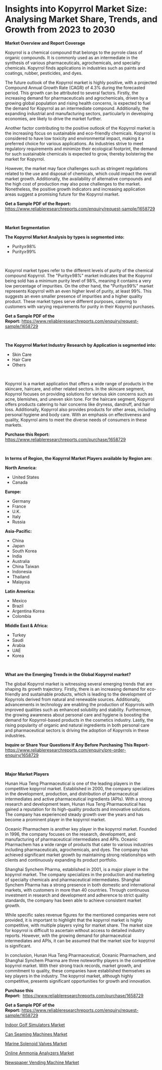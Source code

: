 <p><h1>Insights into Kopyrrol Market Size: Analysing Market Share, Trends, and Growth from 2023 to 2030</h1></p><p><strong>Market Overview and Report Coverage</strong></p>
<p><p>Kopyrrol is a chemical compound that belongs to the pyrrole class of organic compounds. It is commonly used as an intermediate in the synthesis of various pharmaceuticals, agrochemicals, and specialty chemicals. Kopyrrol finds applications in industries such as paints and coatings, rubber, pesticides, and dyes.</p><p>The future outlook of the Kopyrrol market is highly positive, with a projected Compound Annual Growth Rate (CAGR) of 4.3% during the forecasted period. This growth can be attributed to several factors. Firstly, the increasing demand for pharmaceuticals and agrochemicals, driven by a growing global population and rising health concerns, is expected to fuel the demand for Kopyrrol as an intermediate compound. Additionally, the expanding industrial and manufacturing sectors, particularly in developing economies, are likely to drive the market further.</p><p>Another factor contributing to the positive outlook of the Kopyrrol market is the increasing focus on sustainable and eco-friendly chemicals. Kopyrrol is considered to have low toxicity and environmental impact, making it a preferred choice for various applications. As industries strive to meet regulatory requirements and minimize their ecological footprint, the demand for such sustainable chemicals is expected to grow, thereby bolstering the market for Kopyrrol.</p><p>However, the market may face challenges such as stringent regulations related to the use and disposal of chemicals, which could impact the overall market growth. Additionally, the availability of alternative compounds and the high cost of production may also pose challenges to the market. Nonetheless, the positive growth indicators and increasing application areas suggest a promising future for the Kopyrrol market.</p></p>
<p><strong>Get a Sample PDF of the Report:</strong> <a href="https://www.reliableresearchreports.com/enquiry/request-sample/1658729">https://www.reliableresearchreports.com/enquiry/request-sample/1658729</a></p>
<p>&nbsp;</p>
<p><strong>Market Segmentation</strong></p>
<p><strong>The Kopyrrol Market Analysis by types is segmented into:</strong></p>
<p><ul><li>Purity≥98%</li><li>Purity≥99%</li></ul></p>
<p>&nbsp;</p>
<p><p>Kopyrrol market types refer to the different levels of purity of the chemical compound Kopyrrol. The "Purity≥98%" market indicates that the Kopyrrol being sold has a minimum purity level of 98%, meaning it contains a very low percentage of impurities. On the other hand, the "Purity≥99%" market represents Kopyrrol with an even higher level of purity, at least 99%. This suggests an even smaller presence of impurities and a higher quality product. These market types serve different purposes, catering to customers with varying requirements for purity in their Kopyrrol purchases.</p></p>
<p><strong>Get a Sample PDF of the Report:</strong>&nbsp;<a href="https://www.reliableresearchreports.com/enquiry/request-sample/1658729">https://www.reliableresearchreports.com/enquiry/request-sample/1658729</a></p>
<p>&nbsp;</p>
<p><strong>The Kopyrrol Market Industry Research by Application is segmented into:</strong></p>
<p><ul><li>Skin Care</li><li>Hair Care</li><li>Others</li></ul></p>
<p>&nbsp;</p>
<p><p>Kopyrrol is a market application that offers a wide range of products in the skincare, haircare, and other related sectors. In the skincare segment, Kopyrrol focuses on providing solutions for various skin concerns such as acne, blemishes, and uneven skin tone. For the haircare segment, Kopyrrol offers products catering to hair concerns like dryness, dandruff, and hair loss. Additionally, Kopyrrol also provides products for other areas, including personal hygiene and body care. With an emphasis on effectiveness and quality, Kopyrrol aims to meet the diverse needs of consumers in these markets.</p></p>
<p><strong>Purchase this Report:</strong>&nbsp; <a href="https://www.reliableresearchreports.com/purchase/1658729">https://www.reliableresearchreports.com/purchase/1658729</a></p>
<p>&nbsp;</p>
<p><strong>In terms of Region, the Kopyrrol Market Players available by Region are:</strong></p>
<p>
    <p> <strong> North America: </strong>
        <ul>
            <li>United States</li>
            <li>Canada</li>
        </ul>
        </p> 
    <p> <strong> Europe: </strong>
        <ul>
            <li>Germany</li>
            <li>France</li>
            <li>U.K.</li>
            <li>Italy</li>
            <li>Russia</li>
        </ul>
        </p> 
    <p> <strong> Asia-Pacific: </strong>
        <ul>
            <li>China</li>
            <li>Japan</li>
            <li>South Korea</li>
            <li>India</li>
            <li>Australia</li>
            <li>China Taiwan</li>
            <li>Indonesia</li>
            <li>Thailand</li>
            <li>Malaysia</li>
        </ul>
        </p> 
    <p> <strong> Latin America: </strong>
        <ul>
            <li>Mexico</li>
            <li>Brazil</li>
            <li>Argentina Korea</li>
            <li>Colombia</li>
        </ul>
        </p> 
    <p> <strong> Middle East & Africa: </strong>
        <ul>
            <li>Turkey</li>
            <li>Saudi</li>
            <li>Arabia</li>
            <li>UAE</li>
            <li>Korea</li>
        </ul>
    </p>
    </p>
<p>&nbsp;</p>
<p><strong>What are the Emerging Trends in the Global Kopyrrol market?</strong></p>
<p><p>The global Kopyrrol market is witnessing several emerging trends that are shaping its growth trajectory. Firstly, there is an increasing demand for eco-friendly and sustainable products, which is leading to the development of Kopyrrols derived from natural and renewable sources. Additionally, advancements in technology are enabling the production of Kopyrrols with improved qualities such as enhanced solubility and stability. Furthermore, the growing awareness about personal care and hygiene is boosting the demand for Kopyrrol-based products in the cosmetics industry. Lastly, the rising popularity of organic and natural ingredients in both personal care and pharmaceutical sectors is driving the adoption of Kopyrrols in these industries.</p></p>
<p><strong>Inquire or Share Your Questions If Any Before Purchasing This Report</strong>- <a href="https://www.reliableresearchreports.com/enquiry/pre-order-enquiry/1658729">https://www.reliableresearchreports.com/enquiry/pre-order-enquiry/1658729</a></p>
<p>&nbsp;</p>
<p><strong>Major Market Players</strong></p>
<p><p>Hunan Hua Teng Pharmaceutical is one of the leading players in the competitive kopyrrol market. Established in 2000, the company specializes in the development, production, and distribution of pharmaceutical intermediates and active pharmaceutical ingredients (APIs). With a strong research and development team, Hunan Hua Teng Pharmaceutical has gained a reputation for its high-quality products and innovative solutions. The company has experienced steady growth over the years and has become a prominent player in the kopyrrol market.</p><p>Oceanic Pharmachem is another key player in the kopyrrol market. Founded in 1996, the company focuses on the research, development, and manufacturing of pharmaceutical intermediates and APIs. Oceanic Pharmachem has a wide range of products that cater to various industries including pharmaceuticals, agrochemicals, and dyes. The company has achieved significant market growth by maintaining strong relationships with clients and continuously expanding its product portfolio.</p><p>Shanghai Synchem Pharma, established in 2001, is a major player in the kopyrrol market. The company specializes in the production and marketing of specialty chemicals and pharmaceutical intermediates. Shanghai Synchem Pharma has a strong presence in both domestic and international markets, with customers in more than 40 countries. Through continuous investment in research and development and adherence to strict quality standards, the company has been able to achieve consistent market growth.</p><p>While specific sales revenue figures for the mentioned companies were not provided, it is important to highlight that the kopyrrol market is highly competitive, with multiple players vying for market share. The market size for kopyrrol is difficult to ascertain without access to detailed industry reports. However, with the growing demand for pharmaceutical intermediates and APIs, it can be assumed that the market size for kopyrrol is significant.</p><p>In conclusion, Hunan Hua Teng Pharmaceutical, Oceanic Pharmachem, and Shanghai Synchem Pharma are three noteworthy players in the competitive kopyrrol market. With their strong track records, market growth, and commitment to quality, these companies have established themselves as key players in the industry. The kopyrrol market, although highly competitive, presents significant opportunities for growth and innovation.</p></p>
<p><strong>Purchase this Report:</strong>&nbsp;&nbsp;<a href="https://www.reliableresearchreports.com/purchase/1658729">https://www.reliableresearchreports.com/purchase/1658729</a></p>
<p></p>
<p><strong>Get a Sample PDF of the Report:</strong>&nbsp;<a href="https://www.reliableresearchreports.com/enquiry/request-sample/1658729">https://www.reliableresearchreports.com/enquiry/request-sample/1658729</a></p>
<p><p><a href="https://medium.com/@lindabrewer15/indoor-golf-simulators-market-size-and-market-trends-complete-industry-overview-2023-to-2030-a779f46e6c3b">Indoor Golf Simulators Market</a></p><p><a href="https://medium.com/@emilywest91/can-seaming-machines-market-report-reveals-the-latest-trends-and-growth-opportunities-of-this-f9dd3baeced9">Can Seaming Machines Market</a></p><p><a href="https://medium.com/@laurenbrown1918/marine-solenoid-valves-market-share-evolution-and-market-growth-trends-2023-2030-52de2ed52d0a">Marine Solenoid Valves Market</a></p><p><a href="https://medium.com/@christinascott1938/online-ammonia-analyzers-market-insights-into-market-cagr-market-trends-and-growth-strategies-c70c831af7f3">Online Ammonia Analyzers Market</a></p><p><a href="https://medium.com/@joycelucas56/newspaper-vending-machine-market-size-and-market-trends-complete-industry-overview-2023-to-2030-a46c1d32dba7">Newspaper Vending Machine Market</a></p></p>